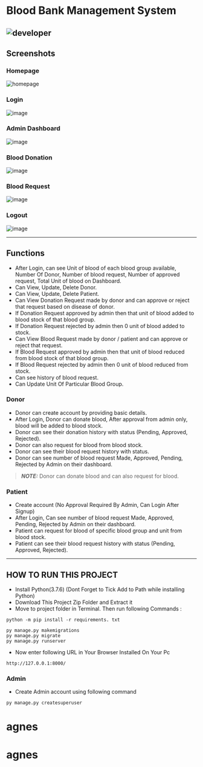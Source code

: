 # Blood Bank Management System
![developer](https://img.shields.io/badge/Developed%20By%20%3A-Mainak%20Chaudhuri-blue)
---
## Screenshots
### Homepage
![homepage](https://user-images.githubusercontent.com/64016811/210126804-07093788-243a-44bd-8613-10057620aaa6.jpg)

### Login
![image](https://user-images.githubusercontent.com/64016811/210081605-15ae6581-85c6-45c9-a670-2e58141a710b.png)

### Admin Dashboard
![image](https://user-images.githubusercontent.com/64016811/210081691-68bb90da-86dd-469f-8924-ef8fb7bb2880.png)

### Blood Donation
![image](https://user-images.githubusercontent.com/64016811/210081893-8b795b12-b182-4b33-8a65-f807a9b9320c.png)

### Blood Request
![image](https://user-images.githubusercontent.com/64016811/210081803-12bbd71b-be42-4e51-a7ca-b2b217eff110.png)

### Logout
![image](https://user-images.githubusercontent.com/64016811/210081732-7c3815e7-20f4-4417-b325-de639de98ec8.png)

---
## Functions

- After Login, can see Unit of blood of each blood group available, Number Of Donor, Number of blood request, Number of approved request, Total Unit of blood on Dashboard.
- Can View, Update, Delete Donor.
- Can View, Update, Delete Patient.
- Can View Donation Request made by donor and can approve or reject that request based on disease of donor.
- If Donation Request approved by admin then that unit of blood added to blood stock of that blood group.
- If Donation Request rejected by admin then 0 unit of blood added to stock.
- Can View Blood Request made by donor / patient and can approve or reject that request.
- If Blood Request approved by admin then that unit of blood reduced from blood stock of that blood group.
- If Blood Request rejected by admin then 0 unit of blood reduced from stock.
- Can see history of blood request.
- Can Update Unit Of Particular Blood Group.


### Donor
- Donor can create account by providing basic details.
- After Login, Donor can donate blood, After approval from admin only, blood will be added to blood stock.
- Donor can see their donation history with status (Pending, Approved, Rejected).
- Donor can also request for blood from blood stock.
- Donor can see their blood request history with status.
- Donor can see number of blood request Made, Approved, Pending, Rejected by Admin on their dashboard.
> **_NOTE:_**  Donor can donate blood and can also request for blood.

### Patient
- Create account (No Approval Required By Admin, Can Login After Signup)
- After Login, Can see number of blood request Made, Approved, Pending, Rejected by Admin on their dashboard.
- Patient can request for blood of specific blood group and unit from blood stock.
- Patient can see their blood request history with status (Pending, Approved, Rejected).

---

## HOW TO RUN THIS PROJECT
- Install Python(3.7.6) (Dont Forget to Tick Add to Path while installing Python)
- Download This Project Zip Folder and Extract it
- Move to project folder in Terminal. Then run following Commands :

```
python -m pip install -r requirements. txt
```

```
py manage.py makemigrations
py manage.py migrate
py manage.py runserver
```
- Now enter following URL in Your Browser Installed On Your Pc
```
http://127.0.0.1:8000/
```

### Admin
- Create Admin account using following command
```
py manage.py createsuperuser
```

# agnes
# agnes
